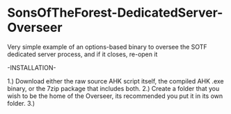 # SonsOfTheForest-DedicatedServer-Overseer
Very simple example of an options-based binary to oversee the SOTF dedicated server process, and if it closes, re-open it



-INSTALLATION-

1.) Download either the raw source AHK script itself, the compiled AHK .exe binary, or the 7zip package that includes both.
2.) Create a folder that you wish to be the home of the Overseer, its recommended you put it in its own folder.
3.) 
